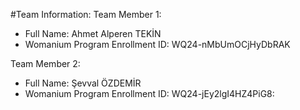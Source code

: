 #Team Information:
Team Member 1:

* Full Name: Ahmet Alperen TEKİN
* Womanium Program Enrollment ID: WQ24-nMbUmOCjHyDbRAK

Team Member 2:

* Full Name: Şevval ÖZDEMİR
* Womanium Program Enrollment ID: WQ24-jEy2lgI4HZ4PiG8:
